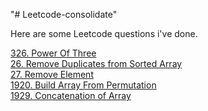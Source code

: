 "# Leetcode-consolidate"

Here are some Leetcode questions i've done. 
<!-- <a href="https://leetcode.com/problems/"></a> <br /> -->
<a href="https://leetcode.com/problems/power-of-three/">326. Power Of Three</a> <br />
<a href="https://leetcode.com/problems/remove-duplicates-from-sorted-array/">26. Remove Duplicates from Sorted Array</a> <br />
<a href="https://leetcode.com/problems/remove-element/ ">27. Remove Element </a> <br />
<a href="https://leetcode.com/problems/build-array-from-permutation/">1920. Build Array From Permutation</a> <br />
<a href="https://leetcode.com/problems/concatenation-of-array/">1929. Concatenation of Array</a> <br /> 